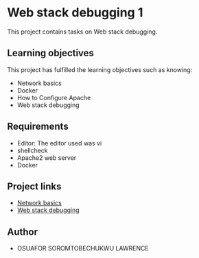 # Web stack debugging 1
This project contains tasks on Web stack debugging.

## Learning objectives
This project has fulfilled the learning objectives such as knowing:
* Network basics
* Docker
* How to Configure Apache
* Web stack debugging
## Requirements
* Editor: The editor used was vi
* shellcheck
* Apache2 web server
* Docker
## Project links
* [Network basics](https://intranet.alxswe.com/concepts/33)
* [Web stack debugging](https://intranet.alxswe.com/concepts/68)

## Author
* OSUAFOR SOROMTOBECHUKWU LAWRENCE
